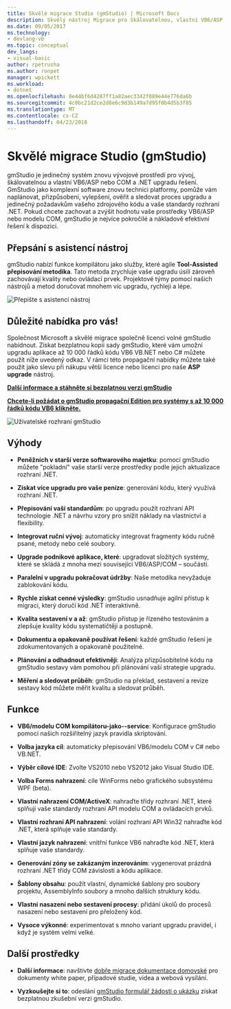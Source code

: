 ```yaml
---
title: Skvělé migrace Studio (gmStudio) | Microsoft Docs
description: Skvělý nástroj Migrace pro škálovatelnou, vlastní VB6/ASP nebo comm – k upgradu řešení rozhraní .NET
ms.date: 09/05/2017
ms.technology:
- devlang-vb
ms.topic: conceptual
dev_langs:
- visual-basic
author: rpetrusha
ms.author: ronpet
manager: wpickett
ms.workload:
- dotnet
ms.openlocfilehash: 8e44bf6d4287ff1a82aec3342f089e44e776da6b
ms.sourcegitcommit: 4c0bc21d2ce2d8e6c9d3b149a7d95f0b4d5b3f85
ms.translationtype: MT
ms.contentlocale: cs-CZ
ms.lasthandoff: 04/23/2018
---
```

# <a name="great-migrations-studio-gmstudio"></a>Skvělé migrace Studio (gmStudio)

gmStudio je jedinečný systém znovu vývojové prostředí pro vývoj, škálovatelnou a vlastní VB6/ASP nebo COM a .NET upgradu řešení. GmStudio jako komplexní software znovu technici platformy, pomůže vám naplánovat, přizpůsobení, vylepšení, ověřit a sledovat proces upgradu a jedinečný požadavkům vašeho zdrojového kódu a vaše standardy rozhraní .NET.  Pokud chcete zachovat a zvýšit hodnotu vaše prostředky VB6/ASP nebo modelu COM, gmStudio je nejvíce pokročilé a nákladově efektivní řešení k dispozici. 

## <a name="the-tool-assisted-rewrite"></a>Přepsání s asistencí nástroj

gmStudio nabízí funkce kompilátoru jako služby, které agile **Tool-Assisted přepisování metodika**. Tato metoda zrychluje vaše upgradu úsilí zároveň zachovávají kvality nebo ovládací prvek. Projektové týmy pomocí našich nástrojů a metod doručovat mnohem víc upgradu, rychleji a lépe.

![Přepište s asistencí nástroj](./media/tool-assisted-rewrite.png) 

## <a name="important-offer-for-you"></a>Důležité nabídka pro vás!

Společnost Microsoft a skvělé migrace společně licenci volné gmStudio nabídnout. Získat bezplatnou kopii sady gmStudio, které vám umožní upgradu aplikace až 10 000 řádků kódu VB6 VB.NET nebo C# můžete použít níže uvedený odkaz. V rámci této propagační nabídky můžete také použít jako slevu při nákupu větší licence nebo licenci pro naše **ASP upgrade** nástroj.

[**Další informace a stáhněte si bezplatnou verzi gmStudio**](http://www.greatmigrations.com/resources/gmstudio-promotion.aspx)

[**Chcete-li požádat o gmStudio propagační Edition pro systémy s až 10 000 řádků kódu VB6 klikněte.**](http://www.greatmigrations.com/resources/gmstudio-promotion.aspx)

![Uživatelské rozhraní gmStudio](./media/gmstudio-ui.png) 

## <a name="benefits"></a>Výhody

- **Peněžních v starší verze softwarového majetku**: pomocí gmStudio můžete "pokladní" vaše starší verze prostředky podle jejich aktualizace rozhraní .NET.

- **Získat více upgradu pro vaše peníze**: generování kódu, který využívá rozhraní .NET.

- **Přepisování vaší standardům**: po upgradu použít rozhraní API technologie .NET a návrhu vzory pro snížit náklady na vlastnictví a flexibility.  

- **Integrovat ruční vývoj**: automaticky integrovat fragmenty kódu ručně psané, metody nebo celé soubory. 

- **Upgrade podnikové aplikace, které**: upgradovat složitých systémy, které se skládá z mnoha mezi související VB6/ASP/COM – součásti.

- **Paralelní v upgradu pokračovat údržby**: Naše metodika nevyžaduje zablokování kódu.  

- **Rychle získat cenné výsledky**: gmStudio usnadňuje agilní přístup k migraci, který doručí kód .NET interaktivně.
 
- **Kvalita sestavení v a až**: gmStudio přístup je řízeného testováním a zlepšuje kvality kódu systematičtěji a postupně.

- **Dokumentu a opakovaně používat řešení**: každé gmStudio řešení je zdokumentovaných a opakovaně použitelné.

- **Plánování a odhadnout efektivněji**: Analýza přizpůsobitelné kódu na gmStudio sestavy vám pomohou při plánování vaší strategie upgradu.

- **Měření a sledovat průběh**: gmStudio na překlad, sestavení a revize sestavy kód můžete měřit kvalitu a sledovat průběh.

## <a name="features"></a>Funkce

- **VB6/modelu COM kompilátoru-jako--service**: Konfigurace gmStudio pomocí našich rozšiřitelný jazyk pravidla skriptování.

- **Volba jazyka cíl**: automaticky přepisování VB6/modelu COM v C# nebo VB.NET.

- **Výběr cílové IDE**: Zvolte VS2010 nebo VS2012 jako Visual Studio IDE.

- **Volba Forms nahrazení**: cíle WinForms nebo grafického subsystému WPF (beta).

- **Vlastní nahrazení COM/ActiveX**: nahraďte třídy rozhraní .NET, které splňují vaše standardy rozhraní API modelu COM a ovládacích prvků.

- **Vlastní rozhraní API nahrazení**: volání rozhraní API Win32 nahraďte kód .NET, která splňuje vaše standardy.

- **Vlastní jazyk nahrazení**: vnitřní funkce VB6 nahraďte kód .NET, která splňuje vaše standardy.

- **Generování zóny se zakázaným inzerováním**: vygenerovat prázdná rozhraní .NET třídy COM závislosti a kódu aplikace.

- **Šablony obsahu**: použít vlastní, dynamické šablony pro soubory projektu, AssemblyInfo soubory a mnoho dalších struktury kódu.

- **Vlastní nasazení nebo sestavení procesy**: přidání úkolů do procesů nasazení nebo sestavení pro přeložený kód.

- **Vysoce výkonné**: experimentovat s mnoho variant upgradu pravidel, i když je systém velmi velké.

## <a name="additional-resources"></a>Další prostředky

- **Další informace**: navštivte [dobře migrace dokumentace domovské](https://www.greatmigrations.com/resources/documentation.aspx) pro dokumenty white paper, případové studie, videa a webová vysílání.

- **Vyzkoušejte si to**: odeslání [gmStudio formulář žádosti o ukázku](http://www.greatmigrations.com/resources/gmstudio-promotion.aspx) získat bezplatnou zkušební verzi gmStudio.
  
